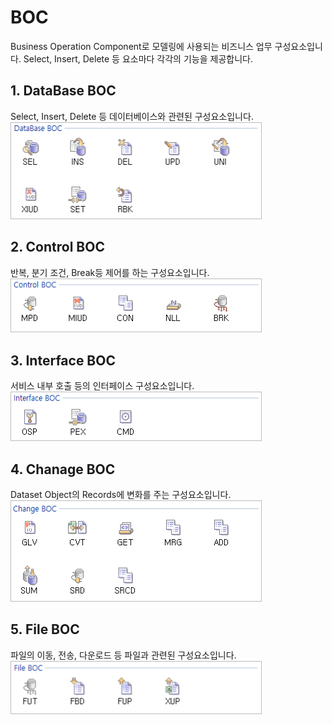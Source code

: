 # BOC

Business Operation Component로 모델링에 사용되는 비즈니스 업무 구성요소입니다. Select, Insert, Delete 등 요소마다 각각의 기능을 제공합니다.

## 1. DataBase BOC

Select, Insert, Delete 등 데이터베이스와 관련된 구성요소입니다. <br/>
<img src="../../.vuepress\public\documentation\service-model\BOC\DataBaseBOC\DataBaseBOC.png" class="boxBorder" style="width:400px;"> <br/>

## 2. Control BOC

반복, 분기 조건, Break등 제어를 하는 구성요소입니다. <br/>
<img src="../../.vuepress\public\documentation\service-model\BOC\ControlBOC\ControlBOC.png" class="boxBorder" style="width:400px;"> <br/>

## 3. Interface BOC

서비스 내부 호출 등의 인터페이스 구성요소입니다. <br/>
<img src="../../.vuepress\public\documentation\service-model\BOC\InterfaceBOC\InterfaceBOC.png" class="boxBorder" style="width:400px;"> <br/>

## 4. Chanage BOC

Dataset Object의 Records에 변화를 주는 구성요소입니다. <br/>
<img src="../../.vuepress\public\documentation\service-model\BOC\ChangeBOC\ChangeBOC.png" class="boxBorder" style="width:400px;"> <br/>

## 5. File BOC

파일의 이동, 전송, 다운로드 등 파일과 관련된 구성요소입니다. <br/>
<img src="../../.vuepress\public\documentation\service-model\BOC\FileBOC\FileBOC.png" class="boxBorder" style="width:400px;"> <br/>



<style type='text/css'>
  [class*="boxBorder"] { border: 1px solid #bbb; }
  [class*="font20"] { font-size: 20px }
  [class*="font18"] { font-size: 18px }
  [class="spanBtn"] { border: 1px solid #bbb;border-radius: 4px;padding: 3px;background:white; color:dimgrey; }
  [class="spanEx2"] { font-size: 18px; color: #00a4ff; }
  [class="spanEx"] { color: #00a4ff; }
  [class="fontB"] { color: rgb(106, 139, 173); font-size:18px }
</style>
